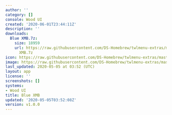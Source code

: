 ```yaml
---
author: ''
category: []
console: Wood UI
created: '2020-06-01T23:44:11Z'
description: ''
downloads:
  Blue XMB.7z:
    size: 18959
    url: https://raw.githubusercontent.com/DS-Homebrew/twlmenu-extras/master/_nds/TWiLightMenu/akmenu/themes/Blue
      XMB.7z
icon: https://raw.githubusercontent.com/DS-Homebrew/twlmenu-extras/master/unistore/icons/ak.png
image: https://raw.githubusercontent.com/DS-Homebrew/twlmenu-extras/master/unistore/icons/ak.png
last_updated: 2020-05-05 at 03:52 (UTC)
layout: app
license: ''
screenshots: []
systems:
- Wood UI
title: Blue XMB
updated: '2020-05-05T03:52:08Z'
version: v1.0.0
---
```

